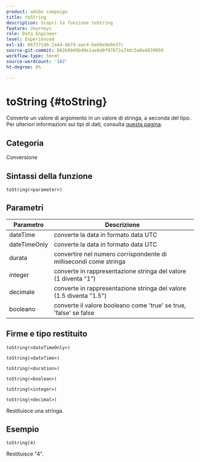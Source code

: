 ```yaml
---
product: adobe campaign
title: toString
description: Scopri la funzione toString
feature: Journeys
role: Data Engineer
level: Experienced
exl-id: 06727146-2a44-4b74-aac4-be60e9e0e37c
source-git-commit: 882b99d9b49e1ae6d0f97872a74dc5a8a4639050
workflow-type: tm+mt
source-wordcount: '102'
ht-degree: 8%

---
```


# toString {#toString}

Converte un valore di argomento in un valore di stringa, a seconda del tipo. Per ulteriori informazioni sui tipi di dati, consulta [questa pagina](../expression/data-types.md).

## Categoria

Conversione

## Sintassi della funzione

`toString(<parameter>)`

## Parametri

| Parametro | Descrizione |
|--- |--- |
| dateTime | converte la data in formato data UTC |
| dateTimeOnly | converte la data in formato data UTC |
| durata | convertire nel numero corrispondente di millisecondi come stringa |
| integer | converte in rappresentazione stringa del valore (1 diventa &quot;1&quot;) |
| decimale | converte in rappresentazione stringa del valore (1.5 diventa &quot;1.5&quot;) |
| booleano | converte il valore booleano come &#39;true&#39; se true, &#39;false&#39; se false |

## Firme e tipo restituito

`toString(<dateTimeOnly>)`

`toString(<dateTime>)`

`toString(<duration>)`

`toString(<boolean>)`

`toString(<integer>)`

`toString(<decimal>)`

Restituisce una stringa.

## Esempio

`toString(4)`

Restituisce &quot;4&quot;.
